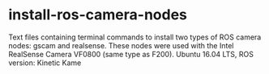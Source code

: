 # install-ros-camera-nodes
Text files containing terminal commands to install two types of ROS camera nodes: gscam and realsense.
These nodes were used with the Intel RealSense Camera VF0800 (same type as F200).
Ubuntu 16.04 LTS, ROS version: Kinetic Kame
